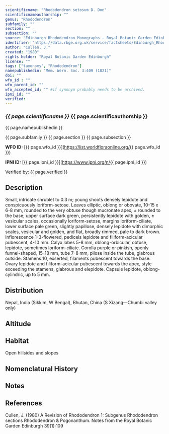 ```yaml
---
scientificname: "Rhododendron setosum D. Don"
scientificnameauthorship: ""
genus: "Rhododendron"
subfamily: ""
section: ""
subsection: ""
source: "Edinburgh Rhododendron Monographs – Royal Botanic Garden Edinburgh"
identifier: "https://data.rbge.org.uk/service/factsheets/Edinburgh_Rhododendron_Monographs.xhtml"
author: "Cullen, J."
created: "1980"
rights holder: "Royal Botanic Garden Edinburgh"
license: ""
tags: ["taxonomy", "Rhododendron"]
namepublishedin: "Mem. Wern. Soc. 3:409 (1821)"
doi: ""
wfo_id : ""
wfo_parent_id: ""
wfo_accepted_id: "" #if synonym probably needs to be archived.                      
ipni_id: ""
verified:
---
```

### _{{ page.scientificname }}_ {{ page.scientificauthorship }}
 {{ page.namepublishedin }}

{{ page.subfamily }} {{ page.section }} {{ page.subsection }}

**WFO ID:** [{{ page.wfo_id }}](https://list.worldfloraonline.org/{{ page.wfo_id }})

**IPNI ID:** [{{ page.ipni_id }}](https://www.ipni.org/n/{{ page.ipni_id }})

Verified by: {{ page.verified }}



## Description
Small, intricate shrublet to 0.3 m; young shoots densely lepidote and conspicuously loriform-setose. Leaves elliptic, oblong or obovate, 10-15 x 6-8 mm, rounded to the very obtuse though mucronate apex, ± rounded to the base; upper surface dark green, persistently lepidote with golden, ± vesicular scales, occasionally loriform-setose, margins loriform-ciliate, lower surface pale green, slightly papillose, densely lepidote with dimorphic scales, vesicular and golden, and flat, broadly rimmed, pale to dark brown. Inflorescence 1-3-flowered, pedicels lepidote and filiform-acicular pubescent, 4-10 mm. Calyx lobes 5-8 mm, oblong-orbicular, obtuse, lepidote, sometimes loriform-ciliate. Corolla purple or pinkish, openly funnel-shaped, 15-18 mm, tube 7-8 mm, pilose inside the tube, glabrous outside. Stamens 10, exserted, filaments pubescent towards the base. Ovary lepidote and filiform-acicular pubescent towards the apex, style exceeding the stamens, glabrous and elepidote. Capsule lepidote, oblong-cylindric, up to 5 mm.

## Distribution
Nepal, India (Sikkim, W Bengal), Bhutan, China (S Xizang—Chumbi valley only)

## Altitude


## Habitat
Open hillsides and slopes

## Nomenclatural History

                       
## Notes


## References

Cullen, J. (1980) A Revision of Rhododendron 1: Subgenus Rhododendron sections Rhododendron & Pogonanthum. Notes from the Royal Botanic Garden Edinburgh 39(1):109
